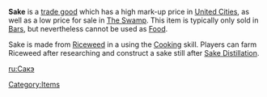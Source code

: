 **Sake** is a [trade good](Trade_Goods.md "wikilink") which has a high
mark-up price in [United Cities](03%20-%20Projects%20&%20Wikis/Kenshi/Kenshi%20Wiki/Kenshi%20Wiki%20Template/United_Cities.md "wikilink"), as well as a
low price for sale in [The Swamp](The_Swamp.md "wikilink"). This item is
typically only sold in [Bars](Bar.md "wikilink"), but nevertheless cannot
be used as [Food](Food.md "wikilink").

Sake is made from [Riceweed](Riceweed.md "wikilink") in a [](Sake_Still.md) using the [Cooking](Cooking.md "wikilink")
skill. Players can farm Riceweed after researching [](Riceweed_Farming_(Tech).md) and construct a sake still
after [Sake Distillation](Sake_Distillation_(Tech).md "wikilink").

[ru:Сакэ](ru:Сакэ "wikilink")

[Category:Items](Category:Items "wikilink")